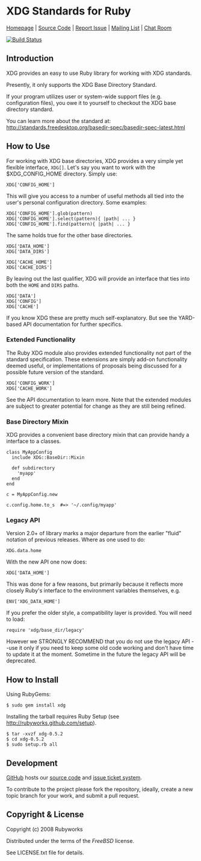 # XDG Standards for Ruby

[Homepage](http://rubyworks.github.com/xdg) |
[Source Code](http://github.com/rubyworks/xdg) |
[Report Issue](http://github.com/rubyworks/xdg/issues) |
[Mailing List](http://googlegroups.com/group.rubyworks-mailinglist) |
[Chat Room](irc://irc.freenode.net/rubyworks)

[![Build Status](https://secure.travis-ci.org/rubyworks/xdg.png)](http://travis-ci.org/rubyworks/xdg)


## Introduction

XDG provides an easy to use Ruby library for working with XDG standards.

Presently, it only supports the XDG Base Directory Standard.

If your program utilizes user or system-wide support files
(e.g. configuration files), you owe it to yourself to checkout
the XDG base directory standard.

You can learn more about the standard at:
http://standards.freedesktop.org/basedir-spec/basedir-spec-latest.html


## How to Use

For working with XDG base directories, XDG provides a very simple
yet flexible interface, `XDG[]`. Let's say you want to work
with the $XDG_CONFIG_HOME directory. Simply use:

    XDG['CONFIG_HOME']

This will give you access to a number of useful methods all tied
into the user's personal configuration directory. Some examples:

    XDG['CONFIG_HOME'].glob(pattern)
    XDG['CONFIG_HOME'].select(pattern){ |path| ... }
    XDG['CONFIG_HOME'].find(pattern){ |path| ... }

The same holds true for the other base directories.

    XDG['DATA_HOME']
    XDG['DATA_DIRS']

    XDG['CACHE_HOME']
    XDG['CACHE_DIRS']

By leaving out the last qualifier, XDG will provide an interface
that ties into both the `HOME` and `DIRS` paths.

    XDG['DATA']
    XDG['CONFIG']
    XDG['CACHE']

If you know XDG these are pretty much self-explanatory.
But see the YARD-based API documentation for further specifics.

### Extended Functionality

The Ruby XDG module also provides extended functionality
not part of the standard specification. These extensions are
simply add-on functionality deemed useful, or implementations
of  proposals being discussed for a possible future version of
the standard.

    XDG['CONFIG_WORK']
    XDG['CACHE_WORK']

See the API documentation to learn more. Note that the extended modules
are subject to greater potential for change as they are still being refined.

### Base Directory Mixin

XDG provides a convenient base directory mixin that can provide handy a
interface to a classes.

    class MyAppConfig
      include XDG::BaseDir::Mixin

      def subdirectory
        'myapp'
      end
    end

    c = MyAppConfig.new

    c.config.home.to_s  #=> '~/.config/myapp'


### Legacy API

Version 2.0+ of library marks a major departure from the earlier
"fluid" notation of previous releases. Where as one used to do:

    XDG.data.home

With the new API one now does:

    XDG['DATA_HOME']

This was done for a few reasons, but primarily because it reflects more
closely Ruby's interface to the environment variables themselves, e.g.

    ENV['XDG_DATA_HOME']

If you prefer the older style, a compatibility layer is provided. You will
need to load:

    require 'xdg/base_dir/legacy'

However we STRONGLY RECOMMEND that you do not use the legacy API --use it only
if you need to keep some old code working and don't have time to update it at
the moment. Sometime in the future the legacy API will be deprecated.


## How to Install

Using RubyGems:

    $ sudo gem install xdg

Installing the tarball requires Ruby Setup (see http://rubyworks.github.com/setup).

    $ tar -xvzf xdg-0.5.2
    $ cd xdg-0.5.2
    $ sudo setup.rb all


## Development

[GitHub](http://github.com) hosts our [source code](http://github.com/rubyworks/xdg)
and [issue ticket system](http://github.com/rubyworks/xdg/issues).

To contribute to the project please fork the repository, ideally, create a new
topic branch for your work, and submit a pull request.


## Copyright & License

Copyright (c) 2008 Rubyworks

Distributed under the terms of the *FreeBSD* license.

See LICENSE.txt file for details.

